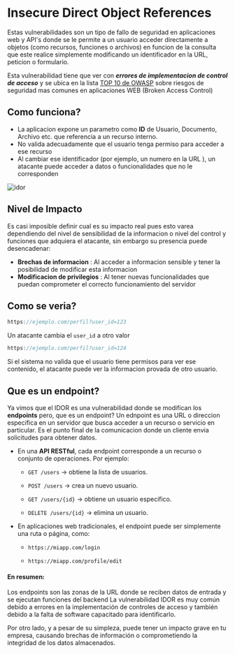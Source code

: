 # Insecure Direct Object References

Estas vulnerabilidades son un tipo de fallo de seguridad en aplicaciones web y API's donde se le permite a un usuario acceder directamente a objetos (como recursos, funciones o archivos) en funcion de la consulta que este realice simplemente modificando un identificador en la URL, peticion o formulario.

Esta vulnerabilidad tiene que ver con ___errores de implementacion de control de acceso___ y se ubica en la lista [TOP 10 de OWASP](https://owasp.org/www-project-top-ten/2017/Top_10) sobre riesgos de seguridad mas comunes en aplicaciones WEB (Broken Access Control)

## Como funciona?
* La aplicacion expone un parametro como __ID__ de Usuario, Documento, Archivo etc. que referencia a un recurso interno. 
* No valida adecuadamente que el usuario tenga permiso para acceder a ese recurso
* Al cambiar ese identificador (por ejemplo, un numero en la URL ), un atacante puede acceder a datos o funcionalidades que no le corresponden 

![idor](https://i0.wp.com/lab.wallarm.com/wp-content/uploads/2024/08/283.2-min.jpg?w=770&ssl=1)
## Nivel de Impacto

Es casi imposible definir cual es su impacto real pues esto varea dependiendo del nivel de sensibilidad de la informacion o nivel del control y funciones que adquiera el atacante, sin embargo su presencia puede desencadenar:

- __Brechas de informacion__ : Al acceder a informacion sensible y tener la posibilidad de modificar esta informacion
- __Modificacion de privilegios__ : Al tener nuevas funcionalidades que puedan comprometer el correcto funcionamiento del servidor

## Como se veria? 

``` c
https://ejemplo.com/perfil?user_id=123
```

Un atacante cambia el `user_id` a otro valor 

``` c
https://ejemplo.com/perfil?user_id=124
```

Si el sistema no valida que el usuario tiene permisos para ver ese contenido, el atacante puede ver la informacion provada de otro usuario.

## Que es un endpoint? 

Ya vimos que el IDOR es una vulnerabilidad donde se modifican los __endpoints__ pero, que es un endpoint? 
Un ednpoint es una URL o direccion especifica en un servidor que busca acceder a un recurso o servicio en particular. Es el punto final de la comunicacion donde un cliente envia solicitudes para obtener datos.

- En una **API RESTful**, cada endpoint corresponde a un recurso o conjunto de operaciones. Por ejemplo:
    
    - `GET /users` → obtiene la lista de usuarios.
        
    - `POST /users` → crea un nuevo usuario.
        
    - `GET /users/{id}` → obtiene un usuario específico.
        
    - `DELETE /users/{id}` → elimina un usuario.
        
- En aplicaciones web tradicionales, el endpoint puede ser simplemente una ruta o página, como:
    
    - `https://miapp.com/login`
        
    - `https://miapp.com/profile/edit`

#### __En resumen:__
Los endpoints son las zonas de la URL donde se reciben datos de entrada y se ejecutan funciones del backend 
La vulnerabilidad IDOR es muy común debido a errores en la implementación de controles de acceso y también debido a la falta de software capacitado para identificarlo.

Por otro lado, y a pesar de su simpleza, puede tener un impacto grave en tu empresa, causando brechas de información o comprometiendo la integridad de los datos almacenados.